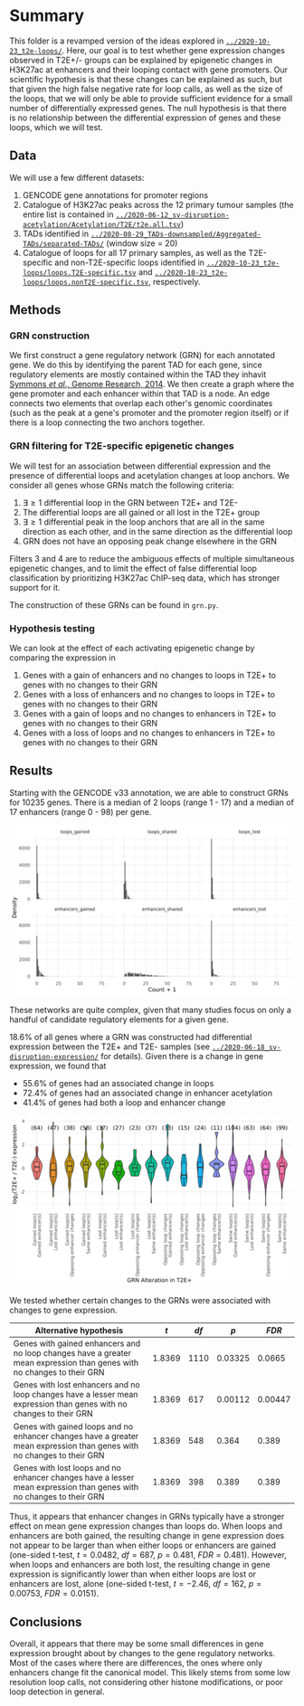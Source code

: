# Summary

This folder is a revamped version of the ideas explored in [`../2020-10-23_t2e-loops/`](../2020-10-23_t2e-loops/).
Here, our goal is to test whether gene expression changes observed in T2E+/- groups can be explained by epigenetic changes in H3K27ac at enhancers and their looping contact with gene promoters.
Our scientific hypothesis is that these changes can be explained as such, but that given the high false negative rate for loop calls, as well as the size of the loops, that we will only be able to provide sufficient evidence for a small number of differentially expressed genes.
The null hypothesis is that there is no relationship between the differential expression of genes and these loops, which we will test.

## Data

We will use a few different datasets:

1. GENCODE gene annotations for promoter regions
2. Catalogue of H3K27ac peaks across the 12 primary tumour samples (the entire list is contained in [`../2020-06-12_sv-disruption-acetylation/Acetylation/T2E/t2e.all.tsv`](../2020-06-12_sv-disruption-acetylation/Acetylation/T2E/t2e.all.tsv))
3. TADs identified in [`../2020-08-29_TADs-downsampled/Aggregated-TADs/separated-TADs/`](../2020-08-29_TADs-downsampled/Aggregated-TADs/separated-TADs/) (window size = 20)
4. Catalogue of loops for all 17 primary samples, as well as the T2E-specific and non-T2E-specific loops identified in [`../2020-10-23_t2e-loops/loops.T2E-specific.tsv`](../2020-10-23_t2e-loops/loops.T2E-specific.tsv) and [`../2020-10-23_t2e-loops/loops.nonT2E-specific.tsv`](../2020-10-23_t2e-loops/loops.nonT2E-specific.tsv), respectively.

## Methods

### GRN construction

We first construct a gene regulatory network (GRN) for each annotated gene.
We do this by identifying the parent TAD for each gene, since regulatory elements are mostly contained within the TAD they inhavit [Symmons _et al_., Genome Research, 2014](https://genome.cshlp.org/content/24/3/390.short).
We then create a graph where the gene promoter and each enhancer within that TAD is a node.
An edge connects two elements that overlap each other's genomic coordinates (such as the peak at a gene's promoter and the promoter region itself) or if there is a loop connecting the two anchors together.

### GRN filtering for T2E-specific epigenetic changes

We will test for an association between differential expression and the presence of differential loops and acetylation changes at loop anchors.
We consider all genes whose GRNs match the following criteria:

1. $\exists \ge 1$ differential loop in the GRN between T2E+ and T2E-
2. The differential loops are all gained or all lost in the T2E+ group
3. $\exists \ge 1$ differential peak in the loop anchors that are all in the same direction as each other, and in the same direction as the differential loop
4. GRN does not have an opposing peak change elsewhere in the GRN

Filters 3 and 4 are to reduce the ambiguous effects of multiple simultaneous epigenetic changes, and to limit the effect of false differential loop classification by prioritizing H3K27ac ChIP-seq data, which has stronger support for it.

The construction of these GRNs can be found in `grn.py`.

### Hypothesis testing

We can look at the effect of each activating epigenetic change by comparing the expression in

1. Genes with a gain of enhancers and no changes to loops in T2E+ to genes with no changes to their GRN
2. Genes with a loss of enhancers and no changes to loops in T2E+ to genes with no changes to their GRN
3. Genes with a gain of loops and no changes to enhancers in T2E+ to genes with no changes to their GRN
4. Genes with a loss of loops and no changes to enhancers in T2E+ to genes with no changes to their GRN

## Results

Starting with the GENCODE v33 annotation, we are able to construct GRNs for 10235 genes.
There is a median of 2 loops (range 1 - 17) and a median of 17 enhancers (range 0 - 98) per gene.

![Summaries of the number of loops and enhancers per gene](Plots/grn-stats.dist.png)

These networks are quite complex, given that many studies focus on only a handful of candidate regulatory elements for a given gene.

18.6% of all genes where a GRN was constructed had differential expression between the T2E+ and T2E- samples (see [`../2020-06-18_sv-disruption-expression/`](../2020-06-18_sv-disruption-expression/) for details).
Given there is a change in gene expression, we found that

* 55.6% of genes had an associated change in loops
* 72.4% of genes had an associated change in enhancer acetylation
* 41.4% of genes had both a loop and enhancer change

![Classification of GRN based and changes to gene expression between T2E+/- patients](Plots/grn-exprs.sig.mean.png)

We tested whether certain changes to the GRNs were associated with changes to gene expression.

| Alternative hypothesis                                                                                                 | $t$    | $df$ | $p$     | $FDR$   |
| ---------------------------------------------------------------------------------------------------------------------- | ------ | ---- | ------- | ------- |
| Genes with gained enhancers and no loop changes have a greater mean expression than genes with no changes to their GRN | 1.8369 | 1110 | 0.03325 | 0.0665  |
| Genes with lost enhancers and no loop changes have a lesser mean expression than genes with no changes to their GRN    | 1.8369 | 617  | 0.00112 | 0.00447 |
| Genes with gained loops and no enhancer changes have a greater mean expression than genes with no changes to their GRN | 1.8369 | 548  | 0.364   | 0.389   |
| Genes with lost loops and no enhancer changes have a lesser mean expression than genes with no changes to their GRN    | 1.8369 | 398  | 0.389   | 0.389   |

Thus, it appears that enhancer changes in GRNs typically have a stronger effect on mean gene expression changes than loops do.
When loops and enhancers are both gained, the resulting change in gene expression does not appear to be larger than when either loops or enhancers are gained (one-sided t-test, $t = 0.0482$, $df = 687$, $p = 0.481$, $FDR = 0.481$).
However, when loops and enhancers are both lost, the resulting change in gene expression is significantly lower than when either loops are lost or enhancers are lost, alone (one-sided t-test, $t = -2.46$, $df = 162$, $p = 0.00753$, $FDR = 0.0151$).

## Conclusions

Overall, it appears that there may be some small differences in gene expression brought about by changes to the gene regulatory networks.
Most of the cases where there are differences, the ones where only enhancers change fit the canonical model.
This likely stems from some low resolution loop calls, not considering other histone modifications, or poor loop detection in general.
